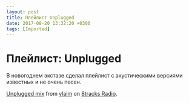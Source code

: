 ```yaml
---
layout: post
title: Плейлист Unplugged
date: 2017-08-20 13:32:20 +0300
tags: [Imported]
---
```

# Плейлист: Unplugged

В новогоднем экстазе сделал плейлист с акустическими версиями известных и не очень песен. 

[Unplugged mix](http://8tracks.com/vlaim/unplugged-mix?utm_medium=referral&utm_content=mix-page&utm_campaign=embed_button) from [vlaim](http://8tracks.com/vlaim?utm_medium=referral&utm_content=mix-page&utm_campaign=embed_button) on [8tracks Radio](http://8tracks.com?utm_medium=referral&utm_content=mix-page&utm_campaign=embed_button).